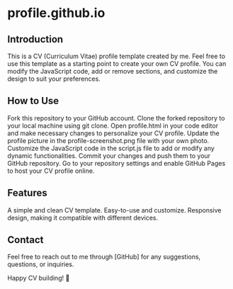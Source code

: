 # profile.github.io

## Introduction
This is a CV (Curriculum Vitae) profile template created by me. Feel free to use this template as a starting point to create your own CV profile. You can modify the JavaScript code, add or remove sections, and customize the design to suit your preferences.

## How to Use
Fork this repository to your GitHub account.
Clone the forked repository to your local machine using git clone.
Open profile.html in your code editor and make necessary changes to personalize your CV profile.
Update the profile picture in the profile-screenshot.png file with your own photo.
Customize the JavaScript code in the script.js file to add or modify any dynamic functionalities.
Commit your changes and push them to your GitHub repository.
Go to your repository settings and enable GitHub Pages to host your CV profile online.

## Features
A simple and clean CV template.
Easy-to-use and customize.
Responsive design, making it compatible with different devices.

## Contact

Feel free to reach out to me through [GitHub] for any suggestions, questions, or inquiries.


Happy CV building! 🚀
